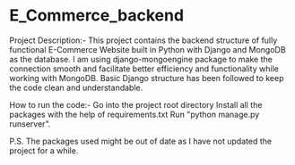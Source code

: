 # E_Commerce_backend

Project Description:-
This project contains the backend structure of fully functional E-Commerce Website built in Python with Django and MongoDB as the database. 
I am using django-mongoengine package to make the connection smooth and facilitate better efficiency and functionality while working with MongoDB.
Basic Django structure has been followed to keep the code clean and understandable.

How to run the code:-
Go into the project root directory
Install all the packages with the help of requirements.txt
Run "python manage.py runserver". 

P.S. The packages used might be out of date as I have not updated the project for a while.
